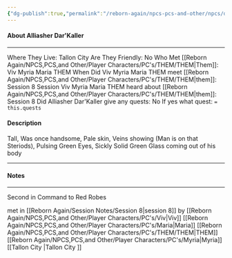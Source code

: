 ```yaml
---
{"dg-publish":true,"permalink":"/reborn-again/npcs-pcs-and-other/npcs/dead/alliasher-dar-kaller/"}
---
```



#### About Alliasher Dar'Kaller 
---
Where They Live: Tallon City 
Are They Friendly: No
Who Met [[Reborn Again/NPCS,PCS,and Other/Player Characters/PC's/THEM/THEM\|Them]]: Viv Myria Maria THEM
When Did Viv Myria Maria THEM meet [[Reborn Again/NPCS,PCS,and Other/Player Characters/PC's/THEM/THEM\|them]]: Session 8
Session Viv Myria Maria THEM heard about [[Reborn Again/NPCS,PCS,and Other/Player Characters/PC's/THEM/THEM\|them]]: Session 8
Did Alliasher Dar'Kaller  give any quests: No
	If yes what quest: `= this.quests`


#### Description
Tall, Was once handsome, Pale skin, Veins showing (Man is on that Steriods), Pulsing Green Eyes, Sickly Solid Green Glass coming out of his body

---

#### Notes
---
Second in Command to Red Robes

met in [[Reborn Again/Session Notes/Session 8\|session 8]] by [[Reborn Again/NPCS,PCS,and Other/Player Characters/PC's/Viv\|Viv]] [[Reborn Again/NPCS,PCS,and Other/Player Characters/PC's/Maria\|Maria]] [[Reborn Again/NPCS,PCS,and Other/Player Characters/PC's/THEM/THEM\|THEM]] [[Reborn Again/NPCS,PCS,and Other/Player Characters/PC's/Myria\|Myria]] [[Tallon City \|Tallon City ]]

